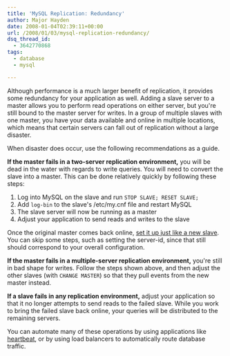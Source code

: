 ```yaml
---
title: 'MySQL Replication: Redundancy'
author: Major Hayden
date: 2008-01-04T02:39:11+00:00
url: /2008/01/03/mysql-replication-redundancy/
dsq_thread_id:
  - 3642770868
tags:
  - database
  - mysql

---
```

Although performance is a much larger benefit of replication, it provides some redundancy for your application as well. Adding a slave server to a master allows you to perform read operations on either server, but you're still bound to the master server for writes. In a group of multiple slaves with one master, you have your data available and online in multiple locations, which means that certain servers can fall out of replication without a large disaster.

When disaster does occur, use the following recommendations as a guide.

**If the master fails in a two-server replication environment,** you will be dead in the water with regards to write queries. You will need to convert the slave into a master. This can be done relatively quickly by following these steps:

  1. Log into MySQL on the slave and run `STOP SLAVE; RESET SLAVE;`
  2. Add `log-bin` to the slave's /etc/my.cnf file and restart MySQL
  3. The slave server will now be running as a master
  4. Adjust your application to send reads and writes to the slave

Once the original master comes back online, [set it up just like a new slave][1]. You can skip some steps, such as setting the server-id, since that still should correspond to your overall configuration.

**If the master fails in a multiple-server replication environment,** you're still in bad shape for writes. Follow the steps shown above, and then adjust the other slaves (with `CHANGE MASTER`) so that they pull events from the new master instead.

**If a slave fails in any replication environment,** adjust your application so that it no longer attempts to send reads to the failed slave. While you work to bring the failed slave back online, your queries will be distributed to the remaining servers.

You can automate many of these operations by using applications like [heartbeat][2], or by using load balancers to automatically route database traffic.

 [1]: http://rackerhacker.com/2007/12/31/seven-step-mysql-replication/
 [2]: http://www.linux-ha.org/
